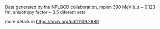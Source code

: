 Data generated by the NPLQCD collaboration, 
mpion  390 MeV
b_s ~ 0.123 fm, anisotropy factor ~ 3.5
diferent sets

more details in https://arxiv.org/pdf/1109.2889
